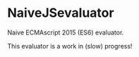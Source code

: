 # NaiveJSevaluator

Naive ECMAscript 2015 (ES6) evaluator.

This evaluator is a work in (slow) progress! 
